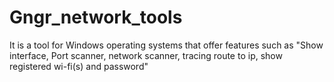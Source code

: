 # Gngr_network_tools
It is a tool for Windows operating systems that offer features such as "Show interface, Port scanner, network scanner, tracing route to ip, show registered wi-fi(s) and password" 
